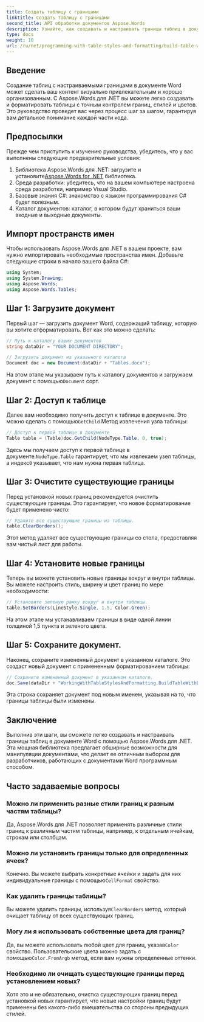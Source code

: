```yaml
---
title: Создать таблицу с границами
linktitle: Создать таблицу с границами
second_title: API обработки документов Aspose.Words
description: Узнайте, как создавать и настраивать границы таблиц в документах Word с помощью Aspose.Words для .NET. Следуйте нашему пошаговому руководству для получения подробных инструкций.
type: docs
weight: 10
url: /ru/net/programming-with-table-styles-and-formatting/build-table-with-borders/
---
```

## Введение

Создание таблиц с настраиваемыми границами в документе Word может сделать ваш контент визуально привлекательным и хорошо организованным. С Aspose.Words для .NET вы можете легко создавать и форматировать таблицы с точным контролем границ, стилей и цветов. Это руководство проведет вас через процесс шаг за шагом, гарантируя вам детальное понимание каждой части кода.

## Предпосылки

Прежде чем приступить к изучению руководства, убедитесь, что у вас выполнены следующие предварительные условия:

1.  Библиотека Aspose.Words для .NET: загрузите и установите[Aspose.Words for .NET](https://releases.aspose.com/words/net/) библиотека.
2. Среда разработки: убедитесь, что на вашем компьютере настроена среда разработки, например Visual Studio.
3. Базовые знания C#: знакомство с языком программирования C# будет полезным.
4. Каталог документов: каталог, в котором будут храниться ваши входные и выходные документы.

## Импорт пространств имен

Чтобы использовать Aspose.Words для .NET в вашем проекте, вам нужно импортировать необходимые пространства имен. Добавьте следующие строки в начало вашего файла C#:

```csharp
using System;
using System.Drawing;
using Aspose.Words;
using Aspose.Words.Tables;
```

## Шаг 1: Загрузите документ

Первый шаг — загрузить документ Word, содержащий таблицу, которую вы хотите отформатировать. Вот как это можно сделать:

```csharp
// Путь к каталогу ваших документов
string dataDir = "YOUR DOCUMENT DIRECTORY";

// Загрузить документ из указанного каталога
Document doc = new Document(dataDir + "Tables.docx");
```

 На этом этапе мы указываем путь к каталогу документов и загружаем документ с помощью`Document` сорт.

## Шаг 2: Доступ к таблице

 Далее вам необходимо получить доступ к таблице в документе. Это можно сделать с помощью`GetChild` Метод извлечения узла таблицы:

```csharp
// Доступ к первой таблице в документе
Table table = (Table)doc.GetChild(NodeType.Table, 0, true);
```

 Здесь мы получаем доступ к первой таблице в документе.`NodeType.Table` гарантирует, что мы извлекаем узел таблицы, а индекс`0` указывает, что нам нужна первая таблица.

## Шаг 3: Очистите существующие границы

Перед установкой новых границ рекомендуется очистить существующие границы. Это гарантирует, что новое форматирование будет применено чисто:

```csharp
// Удалите все существующие границы из таблицы.
table.ClearBorders();
```

Этот метод удаляет все существующие границы со стола, предоставляя вам чистый лист для работы.

## Шаг 4: Установите новые границы

Теперь вы можете установить новые границы вокруг и внутри таблицы. Вы можете настроить стиль, ширину и цвет границ по мере необходимости:

```csharp
// Установите зеленую рамку вокруг и внутри таблицы.
table.SetBorders(LineStyle.Single, 1.5, Color.Green);
```

На этом этапе мы устанавливаем границы в виде одной линии толщиной 1,5 пункта и зеленого цвета.

## Шаг 5: Сохраните документ.

Наконец, сохраните измененный документ в указанном каталоге. Это создаст новый документ с примененным форматированием таблицы:

```csharp
// Сохраните измененный документ в указанном каталоге.
doc.Save(dataDir + "WorkingWithTableStylesAndFormatting.BuildTableWithBorders.docx");
```

Эта строка сохраняет документ под новым именем, указывая на то, что границы таблицы были изменены.

## Заключение

Выполнив эти шаги, вы сможете легко создавать и настраивать границы таблиц в документе Word с помощью Aspose.Words для .NET. Эта мощная библиотека предлагает обширные возможности для манипуляции документами, что делает ее отличным выбором для разработчиков, работающих с документами Word программным способом.

## Часто задаваемые вопросы

### Можно ли применить разные стили границ к разным частям таблицы?
Да, Aspose.Words для .NET позволяет применять различные стили границ к различным частям таблицы, например, к отдельным ячейкам, строкам или столбцам.

### Можно ли установить границы только для определенных ячеек?
 Конечно. Вы можете выбрать конкретные ячейки и задать для них индивидуальные границы с помощью`CellFormat` свойство.

### Как удалить границы таблицы?
 Вы можете удалить границы, используя`ClearBorders` метод, который очищает таблицу от всех существующих границ.

### Могу ли я использовать собственные цвета для границ?
 Да, вы можете использовать любой цвет для границ, указав`Color` свойство. Пользовательские цвета можно задать с помощью`Color.FromArgb` метод, если вам нужны определенные оттенки.

### Необходимо ли очищать существующие границы перед установлением новых?
Хотя это и не обязательно, очистка существующих границ перед установкой новых гарантирует, что новые настройки границ будут применены без какого-либо вмешательства со стороны предыдущих стилей.